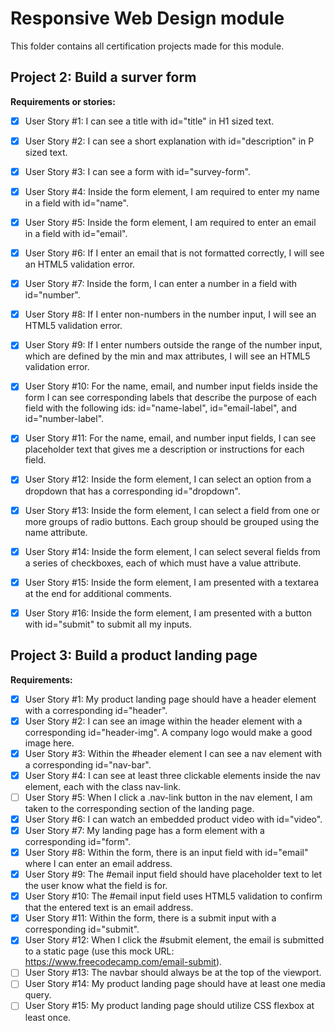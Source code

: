 # Responsive Web Design module
This folder contains all certification projects made for this module.

## Project 2: Build a surver form

**Requirements or stories:**

* [x] User Story #1: I can see a title with id="title" in H1 sized text.
* [x] User Story #2: I can see a short explanation with id="description" in P sized text.
* [x] User Story #3: I can see a form with id="survey-form".
* [x] User Story #4: Inside the form element, I am required to enter my name in a field with id="name".
* [x] User Story #5: Inside the form element, I am required to enter an email in a field with id="email".
* [x] User Story #6: If I enter an email that is not formatted correctly, I will see an HTML5 validation error.
* [x] User Story #7: Inside the form, I can enter a number in a field with id="number".
* [x] User Story #8: If I enter non-numbers in the number input, I will see an HTML5 validation error.
* [x] User Story #9: If I enter numbers outside the range of the number input, which are defined by the min and max attributes, I will see an HTML5 validation error.
* [x] User Story #10: For the name, email, and number input fields inside the form I can see corresponding labels that describe the purpose of each field with the following ids: id="name-label", id="email-label", and id="number-label".
* [x] User Story #11: For the name, email, and number input fields, I can see placeholder text that gives me a description or instructions for each field.
* [x] User Story #12: Inside the form element, I can select an option from a dropdown that has a corresponding id="dropdown".
* [x] User Story #13: Inside the form element, I can select a field from one or more groups of radio buttons. Each group should be grouped using the name attribute.
* [x] User Story #14: Inside the form element, I can select several fields from a series of checkboxes, each of which must have a value attribute.
* [x] User Story #15: Inside the form element, I am presented with a textarea at the end for additional comments.
* [x] User Story #16: Inside the form element, I am presented with a button with id="submit" to submit all my inputs.


## Project 3: Build a product landing page

**Requirements:**

* [x] User Story #1: My product landing page should have a header element with a corresponding id="header".
* [x] User Story #2: I can see an image within the header element with a corresponding id="header-img". A company logo would make a good image here.
* [x] User Story #3: Within the #header element I can see a nav element with a corresponding id="nav-bar".
* [x] User Story #4: I can see at least three clickable elements inside the nav element, each with the class nav-link.
* [ ] User Story #5: When I click a .nav-link button in the nav element, I am taken to the corresponding section of the landing page.
* [x] User Story #6: I can watch an embedded product video with id="video".
* [x] User Story #7: My landing page has a form element with a corresponding id="form".
* [x] User Story #8: Within the form, there is an input field with id="email" where I can enter an email address.
* [x] User Story #9: The #email input field should have placeholder text to let the user know what the field is for.
* [x] User Story #10: The #email input field uses HTML5 validation to confirm that the entered text is an email address.
* [x] User Story #11: Within the form, there is a submit input with a corresponding id="submit".
* [x] User Story #12: When I click the #submit element, the email is submitted to a static page (use this mock URL: https://www.freecodecamp.com/email-submit).
* [ ] User Story #13: The navbar should always be at the top of the viewport.
* [ ] User Story #14: My product landing page should have at least one media query.
* [ ] User Story #15: My product landing page should utilize CSS flexbox at least once.